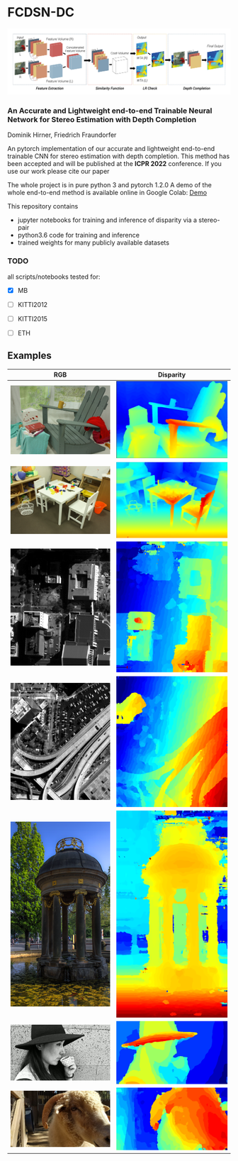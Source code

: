 # FCDSN-DC
![Teaser image](./docs/Network_header.png)
### An Accurate and Lightweight end-to-end Trainable Neural Network for Stereo Estimation with Depth Completion
Dominik Hirner, Friedrich Fraundorfer

An pytorch implementation of our accurate and lightweight end-to-end trainable CNN for stereo estimation with depth completion.
This method has been accepted and will be published at the **ICPR 2022** conference. If you use our work please cite our paper

The whole project is in pure python 3 and pytorch 1.2.0
A demo of the whole end-to-end method is available online in Google Colab: 
[Demo](https://colab.research.google.com/drive/10_QRckJdc19unydikcZIRZbTk_g1peHu?usp=sharing)

This repository contains

- jupyter notebooks for training and inference of disparity via a stereo-pair
- python3.6 code for training and inference
- trained weights for many publicly available datasets

### TODO
all scripts/notebooks tested for:
- [X] MB
- [ ] KITTI2012
- [ ] KITTI2015
- [ ] ETH


## Examples
RGB             |  Disparity
:-------------------------:|:-------------------------:
![AdironRGB](./docs/examples/MB_Adrion_RGB.png)  |  ![AdironDisp](./docs/examples/MB_Adiron.png) |
![PlaytRGB](./docs/examples/MB_playtable_RGB.png)  |  ![PlaytDisp](./docs/examples/playtable.png) |
![2RGB](./docs/examples/2RGB.png)  |  ![2Disp](./docs/examples/2Disp.png) |
![3RGB](./docs/examples/3RGB.png)  |  ![3Disp](./docs/examples/3Disp.png) |
![ArchRGB](./docs/examples/architecture1_flickrRGB.png)  |  ![ArchDisp](./docs/examples/architecture1_flickrDisp.png) |
![WomanRGB](./docs/examples/woman_holopixRGB.jpg)  |  ![WomanDisp](./docs/examples/woman_holopixDisp.png) |
![SheepRGB](./docs/examples/sheep_holopixRGB.jpg)  |  ![SheepDisp](./docs/examples/sheep_holopixDisp.png) |

